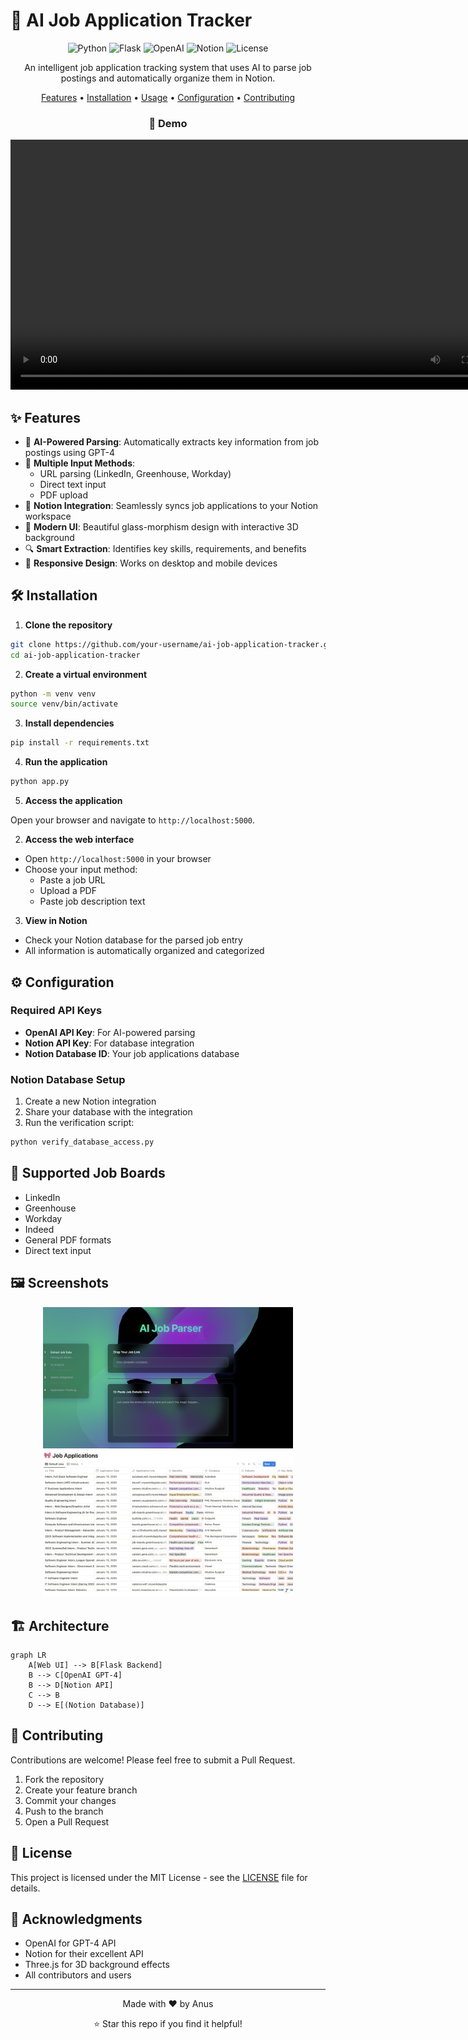 # 🚀 AI Job Application Tracker

<div align="center">

![Python](https://img.shields.io/badge/Python-3.9%2B-blue?style=for-the-badge&logo=python)
![Flask](https://img.shields.io/badge/Flask-2.0%2B-green?style=for-the-badge&logo=flask)
![OpenAI](https://img.shields.io/badge/OpenAI-GPT--4-orange?style=for-the-badge&logo=openai)
![Notion](https://img.shields.io/badge/Notion-API-black?style=for-the-badge&logo=notion)
![License](https://img.shields.io/badge/License-MIT-purple?style=for-the-badge)

An intelligent job application tracking system that uses AI to parse job postings and automatically organize them in Notion.

[Features](#✨-features) • [Installation](#🛠️-installation) • [Usage](#💡-usage) • [Configuration](#⚙️-configuration) • [Contributing](#🤝-contributing)

### 🎥 Demo

<video width="800" controls>
  <source src="docs/images/demo.mp4" type="video/mp4">
  Your browser does not support the video tag.
</video>

</div>

## ✨ Features

- 🤖 **AI-Powered Parsing**: Automatically extracts key information from job postings using GPT-4
- 📝 **Multiple Input Methods**: 
  - URL parsing (LinkedIn, Greenhouse, Workday)
  - Direct text input
  - PDF upload
- 🔄 **Notion Integration**: Seamlessly syncs job applications to your Notion workspace
- 🎨 **Modern UI**: Beautiful glass-morphism design with interactive 3D background
- 🔍 **Smart Extraction**: Identifies key skills, requirements, and benefits
- 📱 **Responsive Design**: Works on desktop and mobile devices

## 🛠️ Installation

1. **Clone the repository**

```bash
git clone https://github.com/your-username/ai-job-application-tracker.git
cd ai-job-application-tracker
```

2. **Create a virtual environment**

```bash
python -m venv venv
source venv/bin/activate
```

3. **Install dependencies**

```bash
pip install -r requirements.txt
```

4. **Run the application**

```bash
python app.py
```

5. **Access the application**

Open your browser and navigate to `http://localhost:5000`.

2. **Access the web interface**
- Open `http://localhost:5000` in your browser
- Choose your input method:
  - Paste a job URL
  - Upload a PDF
  - Paste job description text

3. **View in Notion**
- Check your Notion database for the parsed job entry
- All information is automatically organized and categorized

## ⚙️ Configuration

### Required API Keys

- **OpenAI API Key**: For AI-powered parsing
- **Notion API Key**: For database integration
- **Notion Database ID**: Your job applications database

### Notion Database Setup

1. Create a new Notion integration
2. Share your database with the integration
3. Run the verification script:

```bash
python verify_database_access.py
```

## 🎯 Supported Job Boards

- LinkedIn
- Greenhouse
- Workday
- Indeed
- General PDF formats
- Direct text input

## 🖼️ Screenshots

<div align="center">
<img src="docs/images/screenshot1.png" alt="Main Interface" width="400"/>
<img src="docs/images/screenshot2.png" alt="Parsing Result" width="400"/>
</div>

## 🏗️ Architecture

```mermaid
graph LR
    A[Web UI] --> B[Flask Backend]
    B --> C[OpenAI GPT-4]
    B --> D[Notion API]
    C --> B
    D --> E[(Notion Database)]
```

## 🤝 Contributing

Contributions are welcome! Please feel free to submit a Pull Request.

1. Fork the repository
2. Create your feature branch
3. Commit your changes
4. Push to the branch
5. Open a Pull Request

## 📄 License

This project is licensed under the MIT License - see the [LICENSE](LICENSE) file for details.

## 🙏 Acknowledgments

- OpenAI for GPT-4 API
- Notion for their excellent API
- Three.js for 3D background effects
- All contributors and users

---

<div align="center">
Made with ❤️ by Anus

⭐ Star this repo if you find it helpful!
</div>

